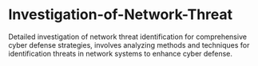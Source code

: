# Investigation-of-Network-Threat
Detailed investigation of network threat identification for comprehensive cyber defense strategies, involves analyzing methods and techniques for identification threats in network systems to enhance cyber defense.
